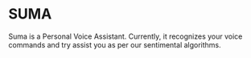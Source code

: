 # SUMA

Suma is a Personal Voice Assistant. Currently, it recognizes your voice commands and try assist you as per our sentimental algorithms.
